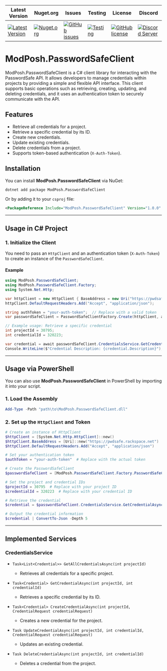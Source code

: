 | Latest Version | Nuget.org | Issues | Testing | License | Discord |
|-----------------|-----------------|----------------|----------------|----------------|----------------|
| [![Latest Version](https://img.shields.io/github/v/tag/mod-posh/PasswordSafeClient)](https://github.com/mod-posh/PasswordSafeClient/tags) | [![Nuget.org](https://img.shields.io/nuget/dt/ModPosh.PasswordSafeClient)](https://www.nuget.org/packages/ModPosh.PasswordSafeClient) | [![GitHub issues](https://img.shields.io/github/issues/mod-posh/PasswordSafeClient)](https://github.com/mod-posh/PasswordSafeClient/issues) | [![Testing](https://github.com/mod-posh/PasswordSafeClient/actions/workflows/test.yml/badge.svg)](https://github.com/mod-posh/PasswordSafeClient/actions/workflows/test.yml) | [![GitHub license](https://img.shields.io/github/license/mod-posh/PasswordSafeClient)](https://github.com/mod-posh/PasswordSafeClient/blob/master/LICENSE) | [![Discord Server](https://assets-global.website-files.com/6257adef93867e50d84d30e2/636e0b5493894cf60b300587_full_logo_white_RGB.svg)](https://discord.com/channels/1044305359021555793/1044305781627035811) |

# ModPosh.PasswordSafeClient

ModPosh.PasswordSafeClient is a C# client library for interacting with the PasswordSafe API. It allows developers to manage credentials within projects by providing a simple and flexible API interface. This client supports basic operations such as retrieving, creating, updating, and deleting credentials, and it uses an authentication token to securely communicate with the API.

## Features

- Retrieve all credentials for a project.
- Retrieve a specific credential by its ID.
- Create new credentials.
- Update existing credentials.
- Delete credentials from a project.
- Supports token-based authentication (`X-Auth-Token`).

## Installation

You can install **ModPosh.PasswordSafeClient** via NuGet:

```bash
dotnet add package ModPosh.PasswordSafeClient
```

Or by adding it to your `csproj` file:

```xml
<PackageReference Include="ModPosh.PasswordSafeClient" Version="1.0.0" />
```

---

## Usage in C# Project

### 1. Initialize the Client

You need to pass an `HttpClient` and an authentication token (`X-Auth-Token`) to create an instance of the `PasswordSafeClient`.

#### Example

```csharp
using ModPosh.PasswordSafeClient;
using ModPosh.PasswordSafeClient.Factory;
using System.Net.Http;

var httpClient = new HttpClient { BaseAddress = new Uri("https://pwdsafe.rackspace.net") };
httpClient.DefaultRequestHeaders.Add("Accept", "application/json");

string authToken = "your-auth-token";  // Replace with a valid token
var passwordSafeClient = PasswordSafeClientFactory.Create(httpClient, authToken);

// Example usage: Retrieve a specific credential
int projectId = 30795;
int credentialId = 320223;

var credential = await passwordSafeClient.CredentialsService.GetCredentialAsync(projectId, credentialId);
Console.WriteLine($"Credential Description: {credential.Description}");
```

---

## Usage via PowerShell

You can also use **ModPosh.PasswordSafeClient** in PowerShell by importing it into your script.

### 1. Load the Assembly

```powershell
Add-Type -Path "path\to\ModPosh.PasswordSafeClient.dll"
```

### 2. Set up the `HttpClient` and Token

```powershell
# Create an instance of HttpClient
$httpClient = [System.Net.Http.HttpClient]::new()
$httpClient.BaseAddress = [Uri]::new("https://pwdsafe.rackspace.net")
$httpClient.DefaultRequestHeaders.Add("Accept", "application/json")

# Set your authentication token
$authToken = "your-auth-token"  # Replace with the actual token

# Create the PasswordSafeClient
$passwordSafeClient = [ModPosh.PasswordSafeClient.Factory.PasswordSafeClientFactory]::Create($httpClient, $authToken)

# Set the project and credential IDs
$projectId = 30795  # Replace with your project ID
$credentialId = 320223  # Replace with your credential ID

# Retrieve the credential
$credential = $passwordSafeClient.CredentialsService.GetCredentialAsync($projectId, $credentialId).GetAwaiter().GetResult()

# Output the credential information
$credential | ConvertTo-Json -Depth 5
```

---

## Implemented Services

### CredentialsService

- `Task<List<Credential>> GetAllCredentialsAsync(int projectId)`
  - Retrieves all credentials for a specific project.

- `Task<Credential> GetCredentialAsync(int projectId, int credentialId)`
  - Retrieves a specific credential by its ID.

- `Task<Credential> CreateCredentialAsync(int projectId, CredentialRequest credentialRequest)`
  - Creates a new credential for the project.

- `Task UpdateCredentialAsync(int projectId, int credentialId, CredentialRequest credentialRequest)`
  - Updates an existing credential.

- `Task DeleteCredentialAsync(int projectId, int credentialId)`
  - Deletes a credential from the project.
